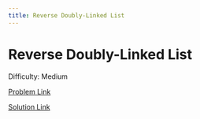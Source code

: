 ```yaml
---
title: Reverse Doubly-Linked List
---
```


# Reverse Doubly-Linked List

Difficulty: Medium

[Problem Link](ReverseDoubleLinkedList.pdf)

[Solution Link](ReverseDoubleLinkedListSolution.pdf)
